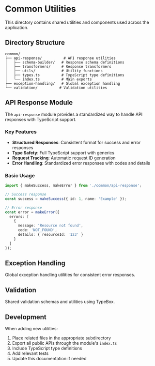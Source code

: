 # Common Utilities

This directory contains shared utilities and components used across the application.

## Directory Structure

```
common/
├── api-response/          # API response utilities
│   ├── schema-builder/   # Response schema definitions
│   ├── transformers/     # Response transformers
│   ├── utils/            # Utility functions
│   ├── types.ts          # TypeScript type definitions
│   └── index.ts          # Main exports
├── exception-handling/   # Global exception handling
└── validation/          # Validation utilities
```

## API Response Module

The `api-response` module provides a standardized way to handle API responses with TypeScript support.

### Key Features

- **Structured Responses**: Consistent format for success and error responses
- **Type Safety**: Full TypeScript support with generics
- **Request Tracking**: Automatic request ID generation
- **Error Handling**: Standardized error responses with codes and details

### Basic Usage

```typescript
import { makeSuccess, makeError } from './common/api-response';

// Success response
const success = makeSuccess({ id: 1, name: 'Example' });

// Error response
const error = makeError({
  errors: [
    {
      message: 'Resource not found',
      code: 'NOT_FOUND',
      details: { resourceId: '123' }
    }
  ]
});
```

## Exception Handling

Global exception handling utilities for consistent error responses.

## Validation

Shared validation schemas and utilities using TypeBox.

## Development

When adding new utilities:

1. Place related files in the appropriate subdirectory
2. Export all public APIs through the module's `index.ts`
3. Include TypeScript type definitions
4. Add relevant tests
5. Update this documentation if needed
